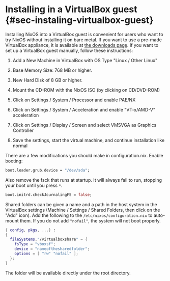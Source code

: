 # Installing in a VirtualBox guest {#sec-instaling-virtualbox-guest}

Installing NixOS into a VirtualBox guest is convenient for users who
want to try NixOS without installing it on bare metal. If you want to
use a pre-made VirtualBox appliance, it is available at [the downloads
page](https://nixos.org/nixos/download.html). If you want to set up a
VirtualBox guest manually, follow these instructions:

1.  Add a New Machine in VirtualBox with OS Type "Linux / Other Linux"

1.  Base Memory Size: 768 MB or higher.

1.  New Hard Disk of 8 GB or higher.

1.  Mount the CD-ROM with the NixOS ISO (by clicking on CD/DVD-ROM)

1.  Click on Settings / System / Processor and enable PAE/NX

1.  Click on Settings / System / Acceleration and enable "VT-x/AMD-V"
    acceleration

1.  Click on Settings / Display / Screen and select VMSVGA as Graphics
    Controller

1.  Save the settings, start the virtual machine, and continue
    installation like normal

There are a few modifications you should make in configuration.nix.
Enable booting:

```nix
boot.loader.grub.device = "/dev/sda";
```

Also remove the fsck that runs at startup. It will always fail to run,
stopping your boot until you press `*`.

```nix
boot.initrd.checkJournalingFS = false;
```

Shared folders can be given a name and a path in the host system in the
VirtualBox settings (Machine / Settings / Shared Folders, then click on
the "Add" icon). Add the following to the
`/etc/nixos/configuration.nix` to auto-mount them. If you do not add
`"nofail"`, the system will not boot properly.

```nix
{ config, pkgs, ...} :
{
  fileSystems."/virtualboxshare" = {
    fsType = "vboxsf";
    device = "nameofthesharedfolder";
    options = [ "rw" "nofail" ];
  };
}
```

The folder will be available directly under the root directory.
